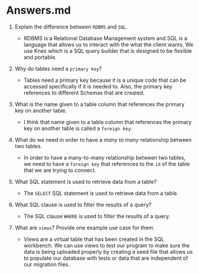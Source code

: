 # Answers.md #

1. Explain the difference between `RDBMS` and `SQL`.
    * RDBMS is a Relational Database Management system and SQL is a language that allows us to interact with the what the client wants. We use Knex which is a SQL query builder that is designed to be flexible and portable.

1. Why do tables need a `primary key`?
    * Tables need a primary key because it is a unique code that can be accessed specifically if it is needed to. Also, the primary key references to different Schemas that are created.

3. What is the name given to a table column that references the primary key on another table.
    * I think that name given to a table column that references the primary key on another table is called a `foreign key`.

4. What do we need in order to have a _many to many_ relationship between two tables.
    * In order to have a many-to-many relationship between two tables, we need to have a `foreign key` that references to the `id` of the table that we are trying to connect.

5. What SQL statement is used to retrieve data from a table?
    * The `SELECT` SQL statement is used to retrieve data from a table.

6. What SQL clause is used to filter the results of a query?
    * The SQL clause `WHERE` is used to filter the results of a query.

7. What are `views`? Provide one example use case for them.
    * Views are a virtual table that has been created in the SQL workbench.
    We can use views to test our program to make sure the data is being uploaded properly by creating a seed file that allows us to populate our database with tests or data that are independent of our migration files.